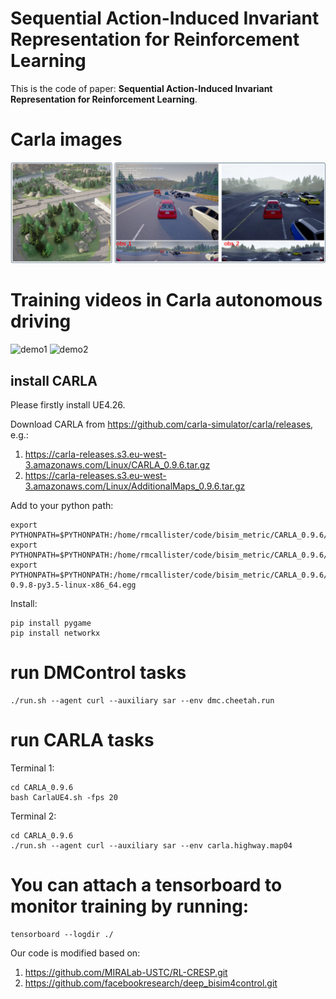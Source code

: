 # Sequential Action-Induced Invariant Representation for Reinforcement Learning


This is the code of paper: **Sequential Action-Induced Invariant Representation for Reinforcement Learning**.

# Carla images
![Demo img](https://github.com/DMU-XMU/SAR/blob/main/img/carla.png)
#  Training videos in Carla autonomous driving
![demo1](https://github.com/DMU-XMU/SAR/blob/main/videos/demo1.gif)
![demo2](https://github.com/DMU-XMU/SAR/blob/main/videos/demo2.gif)

## install CARLA
Please firstly install UE4.26.

Download CARLA from https://github.com/carla-simulator/carla/releases, e.g.:
1. https://carla-releases.s3.eu-west-3.amazonaws.com/Linux/CARLA_0.9.6.tar.gz
2. https://carla-releases.s3.eu-west-3.amazonaws.com/Linux/AdditionalMaps_0.9.6.tar.gz

Add to your python path:
```
export PYTHONPATH=$PYTHONPATH:/home/rmcallister/code/bisim_metric/CARLA_0.9.6/PythonAPI
export PYTHONPATH=$PYTHONPATH:/home/rmcallister/code/bisim_metric/CARLA_0.9.6/PythonAPI/carla
export PYTHONPATH=$PYTHONPATH:/home/rmcallister/code/bisim_metric/CARLA_0.9.6/PythonAPI/carla/dist/carla-0.9.8-py3.5-linux-x86_64.egg
```

Install:
```
pip install pygame
pip install networkx
```
# run DMControl tasks
```
./run.sh --agent curl --auxiliary sar --env dmc.cheetah.run
```

# run CARLA tasks

Terminal 1:
```
cd CARLA_0.9.6
bash CarlaUE4.sh -fps 20
```

Terminal 2:
```
cd CARLA_0.9.6
./run.sh --agent curl --auxiliary sar --env carla.highway.map04
```

# You can attach a tensorboard to monitor training by running:
```
tensorboard --logdir ./
```
Our code is modified based on: 
1. https://github.com/MIRALab-USTC/RL-CRESP.git 
2. https://github.com/facebookresearch/deep_bisim4control.git 

